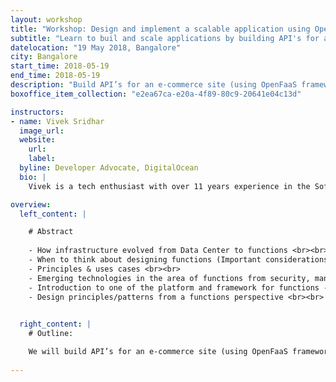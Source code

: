 ```yaml
---
layout: workshop
title: "Workshop: Design and implement a scalable application using OpenFaaS"
subtitle: "Learn to buil and scale applications by building API's for an e-commerce site"
datelocation: "19 May 2018, Bangalore"
city: Bangalore
start_time: 2018-05-19
end_time: 2018-05-19
description: "Build API’s for an e-commerce site (using OpenFaaS framework) and learn how to connect them via UI and scale this application using Docker & K8’s and touch up monitoring which is an in-built component of OpenFaaS."
boxoffice_item_collection: "e2ea67ca-e20a-4f89-80c9-20641e04c13d"

instructors:
- name: Vivek Sridhar
  image_url: 
  website:
    url: 
    label: 
  byline: Developer Advocate, DigitalOcean
  bio: |
    Vivek is a tech enthusiast with over 11 years experience in the Software Industry. He is currently working as a Developer Advocate with DigitalOcean and has been a Technology Advisor to several tech startups. Previously he was Head of DevOps & QA at Blackbuck and was a DevOps Solution Architect at HCL (Australia) in client engagement and pre-sales roles. Vivek started his career with IBM Rational (INDIA Software Labs) and is passionate about working with software developer communities. 

overview:
  left_content: |

    # Abstract
    
    - How infrastructure evolved from Data Center to functions <br><br>
    - When to think about designing functions (Important considerations - break event points, startup latency, complexity managing processes and many more) <br><br>
    - Principles & uses cases <br><br>
    - Emerging technologies in the area of functions from security, management, governance, data access, event management & platforms perspective <br><br>
    - Introduction to one of the platform and framework for functions - OpenFaaS <br><br>
    - Design principles/patterns from a functions perspective <br><br>
    

  right_content: |
    # Outline:

    We will build API’s for an e-commerce site (using OpenFaaS framework) and learn how to connect them via UI and scale this application using Docker & K8’s and touch up monitoring which is an in-built component of OpenFaaS. 
    
---
```

